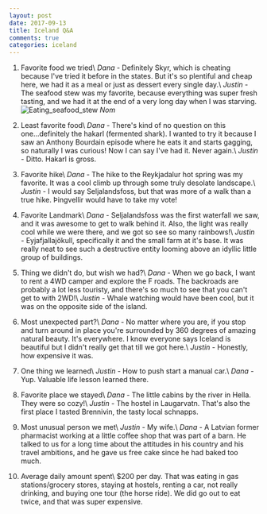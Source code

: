 ```yaml
---
layout: post
date: 2017-09-13
title: Iceland Q&A
comments: true
categories: iceland
---
```


1. Favorite food we tried\\
    *Dana* - Definitely Skyr, which is cheating because I've tried it before in the states.  But it's so plentiful and cheap here, we had it as a meal or just as dessert every single day.\\
    *Justin* - The seafood stew was my favorite, because everything was super fresh tasting, and we had it at the end of a very long day when I was starving.
    ![Eating_seafood_stew](/images/thumbs/iceland/IMG_20170908_195006.jpg)
    *Nom*

2. Least favorite food\\
    *Dana* - There's kind of no question on this one...definitely the hakarl (fermented shark).  I wanted to try it because I saw an Anthony Bourdain episode where he eats it and starts gagging, so naturally I was curious!  Now I can say I've had it.  Never again.\\
    *Justin* - Ditto.  Hakarl is gross.

3. Favorite hike\\
    *Dana* - The hike to the Reykjadalur hot spring was my favorite. It was a cool climb up through some truly desolate landscape.\\
    *Justin* - I would say Seljalandsfoss, but that was more of a walk than a true hike. Þingvellir would have to take my vote!

4. Favorite Landmark\\
    *Dana* - Seljalandsfoss was the first waterfall we saw, and it was awesome to get to walk behind it. Also, the light was really cool while we were there, and we got so see so many rainbows!\\
    *Justin* - Eyjafjallajökull, specifically it and the small farm at it's base. It was really neat to see such a destructive entity looming above an idyllic little group of buildings.

5. Thing we didn't do, but wish we had?\\
    *Dana* - When we go back, I want to rent a 4WD camper and explore the F roads. The backroads are probably a lot less touristy, and there's so much to see that you can't get to with 2WD!\\
    *Justin* - Whale watching would have been cool, but it was on the opposite side of the island.

6. Most unexpected part?\\
    *Dana* - No matter where you are, if you stop and turn around in place you're surrounded by 360 degrees of amazing natural beauty.  It's everywhere.  I know everyone says Iceland is beautiful but I didn't really get that till we got here.\\
    *Justin* - Honestly, how expensive it was.

7. One thing we learned\\
    *Justin* - How to push start a manual car.\\
    *Dana* - Yup.  Valuable life lesson learned there.

8. Favorite place we stayed\\
    *Dana* - The little cabins by the river in Hella.  They were so cozy!\\
    *Justin* - The hostel in Laugarvatn.  That's also the first place I tasted Brennivin, the tasty local schnapps.

9. Most unusual person we met\\
    *Justin* - My wife.\\
    *Dana* - A Latvian former pharmacist working at a little coffee shop that was part of a barn.  He talked to us for a long time about the attitudes in his country and his travel ambitions, and he gave us free cake since he had baked too much.

10. Average daily amount spent\\
$200 per day.  That was eating in gas stations/grocery stores, staying at hostels, renting a car, not really drinking, and buying one tour (the horse ride).  We did go out to eat twice, and that was super expensive.

